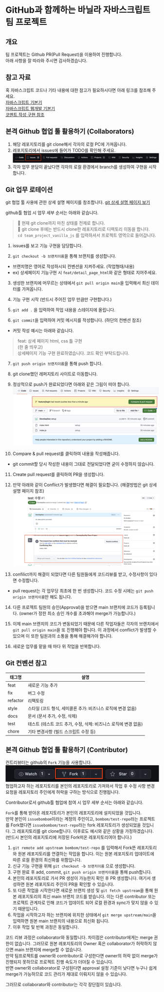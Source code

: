 # GitHub과 함께하는 바닐라 자바스크립트 팀 프로젝트

## 개요
팀 프로젝트는 Github PR(Pull Request)을 이용하여 진행합니다.  
아래 사항을 잘 따라와 주시면 감사하겠습니다.  

## 참고 자료
혹 자바스크립트 코드나 기타 내용에 대한 참고가 필요하시다면 아래 링크를 참조해 주세요.  
[자바스크립트 기본기](https://github.com/issuebombom/nodejs_study_alone/blob/main/study_alone_basic.md)  
[자바스크립트 웹개발 기본기](https://github.com/issuebombom/nodejs_study_alone/blob/main/study_alone_web.md)  
[코멘트 작성 구현 참조](https://github.com/issuebombom/basic_website_project_02)

## 본격 Github 협업 툴 활용하기 (Collaborators)
1. 해당 레포지토리를 git clone해서 각자의 로컬 PC에 가져옵니다.
2. 레포지토리에서 issues에 들어가 TODO를 확인해 주세요.
![issues-exam](./img/issue_exam.png)
3. 각자 업무 분담이 끝났다면 각자의 로컬 환경에서 branch를 생성하여 구현을 시작합니다.

## Git 업무 로테이션
git 협업 툴 사용에 관한 상세 설명 페이지를 참조합니다. [git 상세 설명 페이지 보기](https://teamsparta.notion.site/Github-3f4ee9e7ab2741368648f90acec31835)  

github툴 협업 시 업무 세부 순서는 아래와 같습니다.

> 📌 현재 git clone까지 마친 상태를 전제로 합니다.  
> 📌 git clone 후에는 반드시 clone한 레포지토리로 디렉토리 이동을 합니다.  
> `cd team_project_vanilla_js` 를 입력하셔서 프로젝트 영역으로 들어갑니다.
1. issues를 보고 기능 구현을 담당합니다.

2. `git checkout -b 브랜치이름`을 통해 브랜치를 생성합니다.
  - 브랜치명은 영어로 작성하시되 컨벤션을 지켜주세요. (작업형태/내용)
  - ex) 상세페이지 기능구현 시 `feat/detail_page_html`와 같은 형태로 지어주세요.

3. 생성한 브랜치에 머무르는 상태에서 `git pull origin main`을 입력해서 최신 데이터를 가져옵니다.

4. 기능 구현 시작 (반드시 주어진 업무 만큼만 구현합니다.)

5. `git add .` 을 입력하여 작업 내용을 스테이지에 올립니다.  

6. `git commit`을 입력하여 커밋 메시지를 작성합니다. (하단의 컨벤션 참조)
  - 커밋 작성 예시는 아래와 같습니다.  
  > feat: 상세 페이지 html, css 틀 구현  
  > (한 줄 띄우고)  
  > 상세페이지 기능 구현 완료하였습니다. 코드 확인 부탁드립니다.

7. `git push origin 브랜치이름`을 통해 push 합니다.

8. git clone했던 레퍼지토리 사이트로 이동합니다.

9. 정상적으로 push가 완료되었다면 아래와 같은 그림이 떠야 합니다.  
![pull-request-exam](./img/pull_request_exam.png)  

10. Compare & pull request를 클릭하여 내용을 작성해줍니다.
  - git commit할 당시 작성한 내용이 그대로 전달되었다면 굳이 수정하지 않습니다.

11. Create pull request를 클릭하여 PR을 생성합니다.

12. 만약 아래와 같이 Conflict가 발생했다면 해결이 필요합니다. (해결방법은 git 상세설명 페이지 참조)  
![conflicts-exam](./img/conflicts_exam.png)

13. confilict까지 해결이 되었다면 다른 팀원들에게 코드리뷰를 받고, 수정사항이 있다면 수정합니다.  
- pull request는 각 업무당 최초에 한 번 생성합니다. 코드 수정 시에는 `git push origin 브랜치이름`만 해도 됩니다.

14. 다른 프로젝트 팀원의 승인(Approval)을 받으면 main 브랜치에 코드가 등록됩니다. (owner가 정한 최소 승인 개수를 초과해야 merge가 가능합니다.)

15. 이제 main 브랜치의 코드가 변동되었기 때문에 다른 작업자들은 각자의 브랜치에서 `git pull origin main`을 또 진행해야 합니다. 이 과정에서 conflict가 발생할 수 있으며 이 또한 팀원과의 소통을 통해 해결해가야 합니다.

16. 새로운 업무를 맡을 때 마다 위 작업을 반복합니다.


## Git 컨벤션 참고
|태그명|설명|  
|---|---|  
|feat|새로운 기능 추가|  
|fix|버그 수정|  
|refactor|리팩토링|  
|style|스타일 (코드 형식, 세미콜론 추가: 비즈니스 로직에 변경 없음)|  
|docs|문서 (문서 추가, 수정, 삭제)|  
|test|테스트 (테스트 코드 추가, 수정, 삭제: 비즈니스 로직에 변경 없음)|  
|chore|기타 변경사항 (빌드 스크립트 수정 등)|


## 본격 Github 협업 툴 활용하기 (Contributor)
컨트리뷰터는 github의 `Fork` 기능을 사용합니다.  
![fork-exam](./img/fork_exam.png)  
협업하고자 하는 레포지토리를 본인의 레포지토리로 가져와서 작업 후 수정 사항 변경 요청을 레포지토리 주인에게 허락을 구하는 방식으로 진행됩니다.

Contributor로서 github툴 협업에 참여 시 업무 세부 순서는 아래와 같습니다.

`Fork`를 통해 받아온 레포지토리가 본인의 레포지토리에 설치되었을 것입니다.  
만약 본인이 `issuebombom`이라는 계정의 주인이고, `bombom/test-repo`라는 프로젝트를 Fork했다면 `issuebombom/test-repo`라는 fork 레포지토리가 생성되었을 것입니다. 그 레포지토리를 git clone합니다. 이후로도 예시와 같은 상황을 가정하겠습니다. (반드시 본인의 레포지토리에 저장된 Fork떠온 레포지토리여야 합니다.)

1. `git remote add upstream bombom/test-repo` 를 입력해서 Fork뜬 레포지토리와 원본 레포지토리를 연결하는 작업을 합니다. 이는 원본 레포지토리 업데이트에 따른 로컬 환경의 최신화를 위함입니다.
2. 신규 기능 구현을 위해 `git checkout -b 브랜치이름` 으로 생성합니다.
3. 구현 완료 후 add, commit, `git push origin 브랜치이름`을 통해 push합니다.
4. 본인의 레포지토리로 가서 PR 생성이 가능한지 확인 후 PR 생성합니다. 여기서 생성하면 원본 레포지토리 주인이 PR을 확인할 수 있습니다.
5. 또 다른 작업을 시작한다면 새로운 브랜치 생성 및 `git fetch upstream`을 통해 원본 레포지토리의 최신 main 브랜치 코드를 받습니다. 이는 다른 contributor 또는 프로젝트 관계자로 인해 코드가 업데이트 되어 로컬 환경과 sync가 맞지 않을 수 있기 때문입니다.
6. 작업을 시작하고자 하는 브랜치에 위치한 상태에서 `git merge upstream/main`을 입력하면 원본 main 브랜치의 내용으로 최신화 됩니다.
7. 이후 작업 및 반복 과정은 동일합니다.

코드 리뷰 과정은 collaborator와 동일합니다. 차이점은 contributor에게는 merge 권한이 없습니다. 그러므로 원본 레포지토리의 Owner 혹은 collaborator가 허락하지 않으면 main 브랜치에 merge할 수 없습니다.  
만약 팀프로젝트를 owner와 contributor로 구성한다면 owner의 허락 없이 merge가 진행되지 못하므로 프로젝트 진행 속도가 더뎌질 수 있습니다.  
반면 owner와 collaborator로 구성된다면 approval 설정 기준이 낮다면 누구나 쉽게 merge가 가능하므로 코드 관리가 제대로 이뤄지지 않을 수 있습니다.  

그러므로 collaborator와 contributor는 각각 장단점이 있습니다.
